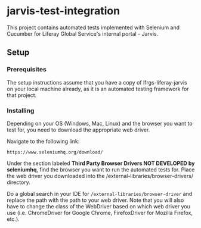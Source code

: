 # jarvis-test-integration
This project contains automated tests implemented with Selenium and Cucumber for Liferay Global Service's internal portal - Jarvis.

## Setup
### Prerequisites
The setup instructions assume that you have a copy of lfrgs-liferay-jarvis on your local machine already, as it is an automated testing framework for that project.

### Installing
Depending on your OS (Windows, Mac, Linux) and the browser you want to test for, you need to download the appropriate web driver. 

Navigate to the following link:
```
https://www.seleniumhq.org/download/
```

Under the section labeled **Third Party Browser Drivers NOT DEVELOPED by seleniumhq**, find the browser you want to run the automated tests for. Place the web driver you downloaded into the /external-libraries/browser-drivers/ directory.

Do a global search in your IDE for `/external-libraries/browser-driver` and replace the path with the path to your web driver. Note that you will also have to change the class of the WebDriver based on which web driver you use (i.e. ChromeDriver for Google Chrome, FirefoxDriver for Mozilla Firefox, etc.).
